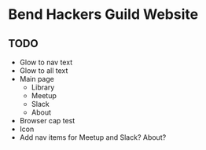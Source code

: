 # Bend Hackers Guild Website

## TODO
* Glow to nav text
* Glow to all text
* Main page
	* Library
	* Meetup
	* Slack
	* About
* Browser cap test
* Icon
* Add nav items for Meetup and Slack? About?